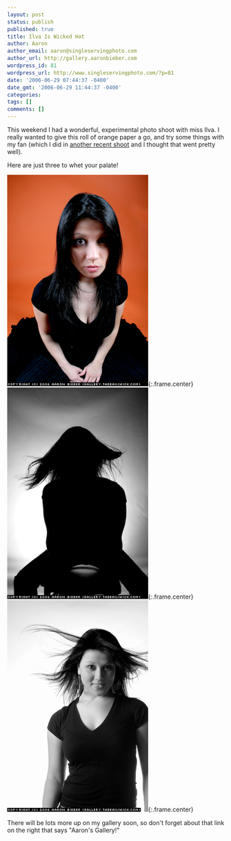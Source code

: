 ```yaml
---
layout: post
status: publish
published: true
title: Ilva Is Wicked Hot
author: Aaron
author_email: aaron@singleservingphoto.com
author_url: http://gallery.aaronbieber.com
wordpress_id: 81
wordpress_url: http://www.singleservingphoto.com/?p=81
date: '2006-06-29 07:44:37 -0400'
date_gmt: '2006-06-29 11:44:37 -0400'
categories:
tags: []
comments: []
---
```

This weekend I had a wonderful, experimental photo shoot with miss Ilva.
I really wanted to give this roll of orange paper a go, and try some
things with my fan (which I did in [another recent
shoot](http://gallery.thebailiwick.com/shannon) and I thought that went
pretty well).

Here are just three to whet your palate!

![](/ssp/24jun06-01.jpg){:.frame.center}\
 ![](/ssp/24jun06-02.jpg){:.frame.center}\
 ![](/ssp/24jun06-03.jpg){:.frame.center}

There will be lots more up on my gallery soon, so don't forget about
that link on the right that says "Aaron's Gallery!"
